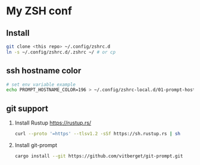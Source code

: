# My ZSH conf

## Install

```sh
git clone <this repo> ~/.config/zshrc.d
ln -s ~/.config/zshrc.d/.zshrc ~/ # or cp
```

## ssh hostname color

```sh
# set env variable example
echo PROMPT_HOSTNAME_COLOR=196 > ~/.config/zshrc-local.d/01-prompt-hostname-color.sh
```

## git support

1. Install Rustup <https://rustup.rs/>
   ```sh
   curl --proto '=https' --tlsv1.2 -sSf https://sh.rustup.rs | sh
   ```
2. Install git-prompt 
   ```sh
   cargo install --git https://github.com/vitberget/git-prompt.git
   ```
